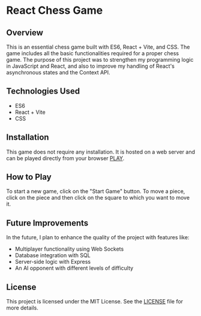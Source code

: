 # React Chess Game

## Overview

This is an essential chess game built with ES6, React + Vite, and CSS. The game includes all the basic functionalities required for a proper chess game. The purpose of this project was to strengthen my programming logic in JavaScript and React, and also to improve my handling of React's asynchronous states and the Context API.

## Technologies Used

- ES6
- React + Vite
- CSS

## Installation

This game does not require any installation. It is hosted on a web server and can be played directly from your browser [PLAY](https://Joaquinfontaana.github.io/ChessGame/).

## How to Play

To start a new game, click on the "Start Game" button. To move a piece, click on the piece and then click on the square to which you want to move it.

## Future Improvements

In the future, I plan to enhance the quality of the project with features like:

- Multiplayer functionality using Web Sockets
- Database integration with SQL
- Server-side logic with Express
- An AI opponent with different levels of difficulty

## License

This project is licensed under the MIT License. See the [LICENSE](LICENSE) file for more details.
